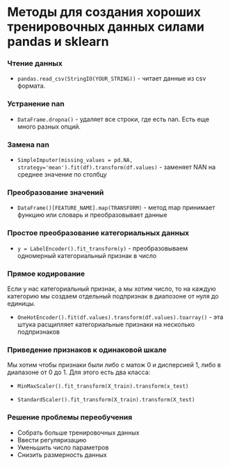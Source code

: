 # Методы для создания хороших тренировочных данных силами pandas и sklearn

### Чтение данных

* ``pandas.read_csv(StringIO(YOUR_STRING))`` - читает данные из csv формата.

### Устранение nan

* ``DataFrame.dropna()`` - удаляет все строки, где есть nan. Есть еще много разных опций.

### Замена nan

* ``SimpleImputer(missing_values = pd.NA, strategy='mean').fit(df).transform(df.values)`` - заменяет NAN на среднее значение по столбцу

### Преобразование значений

* ``DataFrame()[FEATURE_NAME].map(TRANSFORM)`` - метод map принимает функцию или словарь и преобразовывает
данные

### Простое преобразование категориальных данных

* ```y = LabelEncoder().fit_transform(y)``` - преобразовываем одномерный категориальный признак в число 

### Прямое кодирование

Если у нас категориальный признак, а мы хотим число, то
на каждую категорию мы создаем отдельный подпризнак в диапозоне от нуля до единицы.

* ``OneHotEncoder().fit(df.values).transform(df.values).toarray()`` - эта штука
расщипляет категориальные признаки на несколько подпризнаков

### Приведение признаков к одинаковой шкале

Мы хотим чтобы признаки были либо с матож 0 и дисперсией 1, либо в диапазоне от 0 до 1.
Для этого есть два класса:

* ``MinMaxScaler().fit_transform(X_train).transform(x_test)``

* ``StandardScaler().fit_transform(X_train).transform(X_test)``

### Решение проблемы переобучения

* Собрать больше тренировочных данных
* Ввести регуляризацию
* Уменьшить число параметров
* Снизить размерность данных
